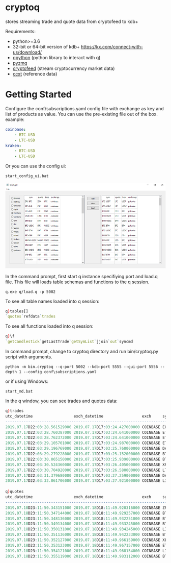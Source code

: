 # cryptoq
stores streaming trade and quote data from cryptofeed to kdb+

Requirements:
* python>=3.6
* 32-bit or 64-bit version of kdb+ https://kx.com/connect-with-us/download/
* [qpython](https://github.com/exxeleron/qPython.git) (python library to interact with q)
* [pyzmq](https://github.com/zeromq/pyzmq.git)
* [cryptofeed](https://github.com/bmoscon/cryptofeed) (stream cryptocurrency market data)
* [ccxt](https://github.com/ccxt/ccxt) (reference data)

# Getting Started
Configure the conf/subscriptions.yaml config file with exchange as key and list of products as value. You can use the pre-existing file out of the box.
example:
```yaml
coinbase:
    - BTC-USD
    - LTC-USD
kraken:
    - BTC-USD
    - LTC-USD
```
Or you can use the config ui:
```shell
start_config_ui.bat
```
<p align="center">
  <img src="config_ui.PNG">
</p>

In the command prompt, first start q instance specifiying port and load.q file. This file will loads table schemas and functions to the q session.
```shell
q.exe q/load.q -p 5002
```
To see all table names loaded into q session:
```q
q)tables[]
`quotes`refdata`trades
```
To see all functions loaded into q session:
```q
q)\f
`getCandlestick`getLastTrade`getSymList`jjoin`out`syncmd
```
In command prompt, change to cryptoq directory and run bin/cryptoq.py script with arguments.
```shell
python -m bin.cryptoq --q-port 5002 --kdb-port 5555 --gui-port 5556 --depth 1 --config conf\subscriptions.yaml
```
or if using Windows:
```shell
start_md.bat
```
In the q window, you can see trades and quotes data:
```q
q)trades
utc_datetime                  exch_datetime                 exch     sym      side amount     price    tradeid
---------------------------------------------------------------------------------------------------------------
2019.07.17D22:03:28.561529000 2019.07.17D17:03:24.427000000 COINBASE EOS-USD  sell 42.8       3.956    396979  
2019.07.17D22:03:28.760387000 2019.07.17D17:03:24.641000000 COINBASE ETH-USD  buy  5          215.52   50223672
2019.07.17D22:03:28.762372000 2019.07.17D17:03:24.641000000 COINBASE ETH-USD  buy  15.61874   215.53   50223673
2019.07.17D22:03:29.105701000 2019.07.17D17:03:24.987000000 COINBASE ETH-USD  buy  5          215.52   50223674
2019.07.17D22:03:29.196769000 2019.07.17D17:03:25.760000000 COINBASE DAI-USDC sell 6.03765    0.992532 147320  
2019.07.17D22:03:29.279228000 2019.07.17D17:03:25.152000000 COINBASE BTC-USD  sell 0.01056728 9860     70194746
2019.07.17D22:03:30.065150000 2019.07.17D17:03:25.939000000 COINBASE BTC-USD  buy  0.05440595 9864.39  70194747
2019.07.17D22:03:30.524360000 2019.07.17D17:03:26.405000000 COINBASE XRP-USD  buy  67         0.315    2431849 
2019.07.17D22:03:30.704920000 2019.07.17D17:03:26.580000000 COINBASE LTC-BTC  sell 1.1969     0.009416 6068676 
2019.07.17D22:03:31.379680000 2019.07.17D17:03:27.259000000 COINBASE DAI-USDC sell 22.06721   0.992532 147321  
2019.07.17D22:03:32.061706000 2019.07.17D17:03:27.921000000 COINBASE LINK-USD buy  38.8       2.4657   581567 

q)quotes
utc_datetime                  exch_datetime                 exch     sym      bsize      bid        ask        asize    
------------------------------------------------------------------------------------------------------------------------
2019.07.18D23:11:50.343151000 2019.07.18D18:11:49.920316000 COINBASE ZRX-BTC  4103.811   2.244e-005 2.25e-005  6292.148 
2019.07.18D23:11:50.347144000 2019.07.18D18:11:49.929257000 COINBASE BTC-USDC 1.281527   10649.47   10660.17   0.1716854
2019.07.18D23:11:50.348136000 2019.07.18D18:11:49.932251000 COINBASE BTC-USD  0.00234715 10651.21   10659.03   0.621531 
2019.07.18D23:11:50.349134000 2019.07.18D18:11:49.933245000 COINBASE BTC-USD  0.00234715 10651.21   10659.03   0.621531 
2019.07.18D23:11:50.350131000 2019.07.18D18:11:49.934245000 COINBASE LINK-USD 1310.99    2.67597    2.67997    8.45     
2019.07.18D23:11:50.351136000 2019.07.18D18:11:49.942233000 COINBASE BTC-USD  0.1663128  10651.21   10659.03   0.621531 
2019.07.18D23:11:50.352127000 2019.07.18D18:11:49.966159000 COINBASE XLM-USD  1061       0.088705   0.08872    51574    
2019.07.18D23:11:50.353123000 2019.07.18D18:11:49.967157000 COINBASE ETC-USD  269.7492   6.031      6.04       50       
2019.07.18D23:11:50.354121000 2019.07.18D18:11:49.968154000 COINBASE LINK-USD 1310.99    2.67597    2.67997    8.45     
2019.07.18D23:11:50.355119000 2019.07.18D18:11:49.983112000 COINBASE BTC-USD  0.1663128  10651.21   10659.03   0.621531 
```







